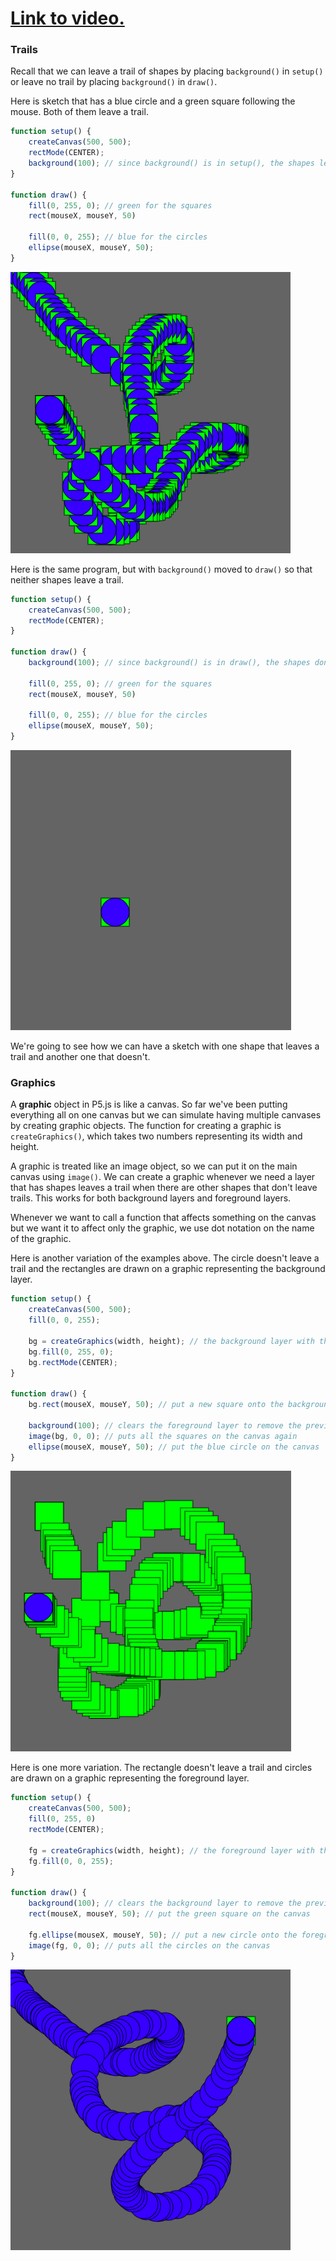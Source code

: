 # [Link to video.](https://www.youtube.com/watch?v=MLEjQQ5Vjiw&list=PLVD25niNi0BkQvmH23k4rixyITzYUwRaS)

### Trails

Recall that we can leave a trail of shapes by placing `background()` in `setup()` or leave no trail by placing `background()` in `draw()`.

Here is sketch that has a blue circle and a green square following the mouse. Both of them leave a trail.

```javascript
function setup() {
    createCanvas(500, 500);
    rectMode(CENTER);
    background(100); // since background() is in setup(), the shapes leave trails
}

function draw() {
    fill(0, 255, 0); // green for the squares
    rect(mouseX, mouseY, 50)

    fill(0, 0, 255); // blue for the circles
    ellipse(mouseX, mouseY, 50); 
}
```

![](../../Images/Graphics_1.png)

Here is the same program, but with `background()` moved to `draw()` so that neither shapes leave a trail.

```javascript
function setup() {
    createCanvas(500, 500);
    rectMode(CENTER);
}

function draw() {
    background(100); // since background() is in draw(), the shapes don't leave trails
  
    fill(0, 255, 0); // green for the squares
    rect(mouseX, mouseY, 50)

    fill(0, 0, 255); // blue for the circles
    ellipse(mouseX, mouseY, 50); 
}
```

![](../../Images/Graphics_2.png)

We're going to see how we can have a sketch with one shape that leaves a trail and another one that doesn't.


### Graphics

A **graphic** object in P5.js is like a canvas. So far we've been putting everything all on one canvas but we can simulate having multiple canvases by creating graphic objects. The function for creating a graphic is `createGraphics()`, which takes two numbers representing its width and height. 

A graphic is treated like an image object, so we can put it on the main canvas using `image()`. We can create a graphic whenever we need a layer that has shapes leaves a trail when there are other shapes that don't leave trails. This works for both background layers and foreground layers.

Whenever we want to call a function that affects something on the canvas but we want it to affect only the graphic, we use dot notation on the name of the graphic.

Here is another variation of the examples above. The circle doesn't leave a trail and the rectangles are drawn on a graphic representing the background layer.

```javascript
function setup() {
    createCanvas(500, 500);
    fill(0, 0, 255);
	
    bg = createGraphics(width, height); // the background layer with the squares
    bg.fill(0, 255, 0);
    bg.rectMode(CENTER);
}

function draw() {
    bg.rect(mouseX, mouseY, 50); // put a new square onto the background layer
  
    background(100); // clears the foreground layer to remove the previous blue circle
    image(bg, 0, 0); // puts all the squares on the canvas again
    ellipse(mouseX, mouseY, 50); // put the blue circle on the canvas
}
```

![](../../Images/Graphics_3.png)

Here is one more variation. The rectangle doesn't leave a trail and circles are drawn on a graphic representing the foreground layer.

```javascript
function setup() {
    createCanvas(500, 500);
    fill(0, 255, 0)
    rectMode(CENTER);
	
    fg = createGraphics(width, height); // the foreground layer with the cirles
    fg.fill(0, 0, 255);
}

function draw() {
    background(100); // clears the background layer to remove the previous green square
    rect(mouseX, mouseY, 50); // put the green square on the canvas

    fg.ellipse(mouseX, mouseY, 50); // put a new circle onto the foreground layer
    image(fg, 0, 0); // puts all the circles on the canvas
}
```

![](../../Images/Graphics_4.png)
